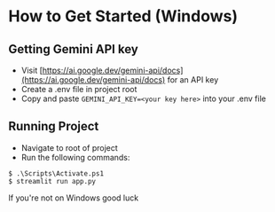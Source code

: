 # How to Get Started (Windows)
## Getting Gemini API key
- Visit [https://ai.google.dev/gemini-api/docs](https://ai.google.dev/gemini-api/docs) for an API key
- Create a .env file in project root
- Copy and paste ``GEMINI_API_KEY=<your key here>`` into your .env file
## Running Project
- Navigate to root of project
- Run the following commands:

``$ .\Scripts\Activate.ps1``
<br>
``$ streamlit run app.py``


If you're not on Windows good luck